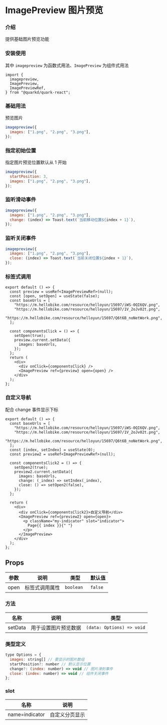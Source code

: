 # ImagePreview 图片预览

### 介绍

提供基础图片预览功能

### 安装使用

其中 `imagepreview` 为函数式用法、`ImagePreview` 为组件式用法

```tsx
import {
  imagepreview,
  ImagePreview,
  ImagePreviewRef,
} from "@quarkd/quark-react";
```

### 基础用法

预览图片

```js
imagepreview({
  images: ["1.png", "2.png", "3.png"],
});
```

### 指定初始位置

指定图片预览位置默认从 1 开始

```js
imagepreview({
  startPosition: 3,
  images: ["1.png", "2.png", "3.png"],
});
```

### 监听滑动事件

```js
imagepreview({
  images: ["1.png", "2.png", "3.png"],
  change: (index) => Toast.text(`当前移动位置${index + 1}`),
});
```

### 监听关闭事件

```js
imagepreview({
  images: ["1.png", "2.png", "3.png"],
  close: (index) => Toast.text(`当前关闭位置${index + 1}`),
});
```

### 标签式调用

```tsx
export default () => {
  const preview = useRef<ImagePreviewRef>(null);
  const [open, setOpen] = useState(false);
  const baseUrls = [
    "https://m.hellobike.com/resource/helloyun/15697/iWS-0QI6QV.png",
    "https://m.hellobike.com/resource/helloyun/15697/1V_2oJv02t.png",
    "https://m.hellobike.com/resource/helloyun/15697/Q6t6B_noNetWork.png",
  ];

  const componentsClick = () => {
    setOpen(true);
    preview.current.setData({
      images: baseUrls,
    });
  };
  return (
    <div>
      <div onClick={componentsClick} />
      <ImagePreview ref={preview} open={open} />
    </div>
  );
};
```

### 自定义导航

配合 change 事件显示下标

```tsx
export default () => {
  const baseUrls = [
    "https://m.hellobike.com/resource/helloyun/15697/iWS-0QI6QV.png",
    "https://m.hellobike.com/resource/helloyun/15697/1V_2oJv02t.png",
    "https://m.hellobike.com/resource/helloyun/15697/Q6t6B_noNetWork.png",
  ];
  const [index, setIndex] = useState(0);
  const preview2 = useRef<ImagePreviewRef>(null);

  const componentsClick2 = () => {
    setOpen2(true);
    preview2.current.setData({
      images: baseUrls,
      change: (_index) => setIndex(_index),
      close: () => setOpen2(false),
    });
  };

  return (
    <div>
      <div onClick={componentsClick2}>自定义导航</div>
      <ImagePreview ref={preview2} open={open}>
        <p className="my-indicator" slot="indicator">
          Page{{ index }}{" "}
        </p>
      </ImagePreview>
    </div>
  );
};
```

## Props

| 参数 | 说明           | 类型       | 默认值  |
| ---- | -------------- | ---------- | ------- |
| open | 标签式调用属性 | `boolean ` | `false` |

### 方法

| 名称    | 说明                 | 类型                      |
| ------- | -------------------- | ------------------------- |
| setData | 用于设置图片预览数据 | `(data: Options) => void` |

### 类型定义

```js
type Options = {
  images: string[] // 要显示的图片数组
  startPosition?: number // 默认显示位置
  change?: (index: number) => void // 图片滑到事件
  close: (index: number) => void // 组件关闭事件
};
```

### slot

| 名称           | 说明           |
| -------------- | -------------- |
| name=indicator | 自定义分页显示 |
